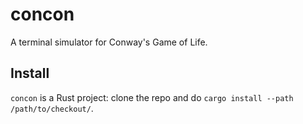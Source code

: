 # concon

A terminal simulator for Conway's Game of Life.

## Install

`concon` is a Rust project: clone the repo and do `cargo install --path /path/to/checkout/`.
